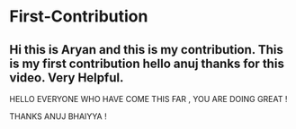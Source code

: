 # First-Contribution
Hi this is Aryan and this is my contribution.
This is my first contribution
hello anuj thanks for this video. Very Helpful.
---------------------------------------------------------------------------------------------------------
HELLO EVERYONE WHO HAVE COME THIS FAR ,
YOU ARE DOING GREAT !

THANKS ANUJ BHAIYYA !



